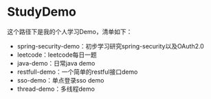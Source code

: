 # StudyDemo
这个路径下是我的个人学习Demo，清单如下：
- spring-security-demo：初步学习研究spring-security以及OAuth2.0
- leetcode：leetcode每日一题
- java-demo：日常java demo
- restfull-demo：一个简单的restful接口demo
- sso-demo：单点登录sso demo
- thread-demo：多线程demo